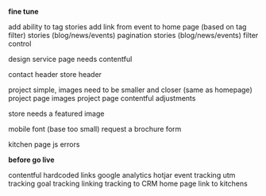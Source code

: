 
__fine tune__

add ability to tag stories
add link from event to home page (based on tag filter)
stories (blog/news/events) pagination
stories (blog/news/events) filter control

design service page needs contentful

contact header
store header

project simple, images need to be smaller and closer (same as homepage)
project page images
project page contentful adjustments

store needs a featured image

mobile font (base too small)
request a brochure form

kitchen page js errors

__before go live__

contentful hardcoded links
google analytics
hotjar
event tracking
utm tracking
goal tracking
linking tracking to CRM
home page link to kitchens
